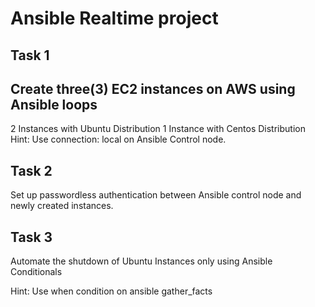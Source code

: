 # Ansible Realtime project
## Task 1
## Create three(3) EC2 instances on AWS using Ansible loops

2 Instances with Ubuntu Distribution
1 Instance with Centos Distribution
Hint: Use connection: local on Ansible Control node.

## Task 2
Set up passwordless authentication between Ansible control node and newly created instances.

## Task 3
Automate the shutdown of Ubuntu Instances only using Ansible Conditionals

Hint: Use when condition on ansible gather_facts
